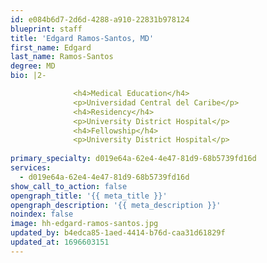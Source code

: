 ```yaml
---
id: e084b6d7-2d6d-4288-a910-22831b978124
blueprint: staff
title: 'Edgard Ramos-Santos, MD'
first_name: Edgard
last_name: Ramos-Santos
degree: MD
bio: |2-

              <h4>Medical Education</h4>
              <p>Universidad Central del Caribe</p>
              <h4>Residency</h4>
              <p>University District Hospital</p>
              <h4>Fellowship</h4>
              <p>University District Hospital</p>
          
primary_specialty: d019e64a-62e4-4e47-81d9-68b5739fd16d
services:
  - d019e64a-62e4-4e47-81d9-68b5739fd16d
show_call_to_action: false
opengraph_title: '{{ meta_title }}'
opengraph_description: '{{ meta_description }}'
noindex: false
image: hh-edgard-ramos-santos.jpg
updated_by: b4edca85-1aed-4414-b76d-caa31d61829f
updated_at: 1696603151
---
```

